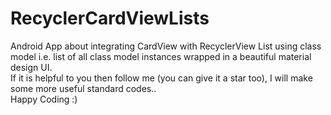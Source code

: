 # RecyclerCardViewLists  
Android App about integrating CardView with RecyclerView List using class model i.e. list of all class model instances wrapped in a beautiful material design UI.  
If it is helpful to you then follow me (you can give it a star too), I will make some more useful standard codes..  
Happy Coding :)  

